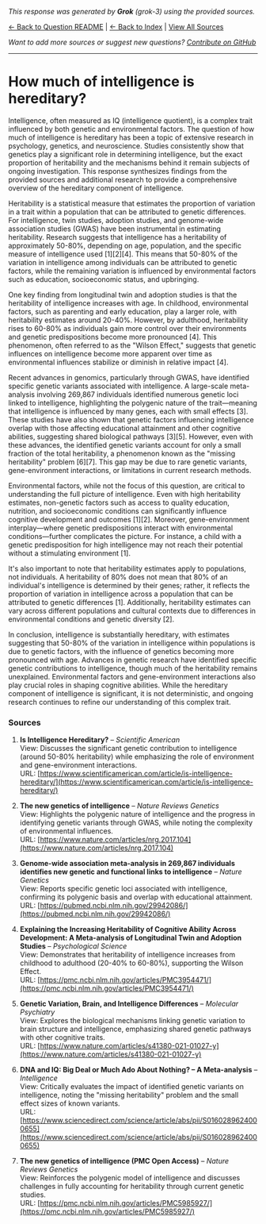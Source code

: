 <!-- 
Generated by: grok
Model: grok-3
Prompt type: sources
Tools enabled: False
Generated at: 2025-06-28T23:39:50.018725
-->

*This response was generated by **Grok** (grok-3) using the provided sources.*

[← Back to Question README](README.md) | [← Back to Index](../README.md) | [View All Sources](../allsources.md)

*Want to add more sources or suggest new questions? [Contribute on GitHub](https://github.com/justinwest/SuggestedSources)*

---

# How much of intelligence is hereditary?

Intelligence, often measured as IQ (intelligence quotient), is a complex trait influenced by both genetic and environmental factors. The question of how much of intelligence is hereditary has been a topic of extensive research in psychology, genetics, and neuroscience. Studies consistently show that genetics play a significant role in determining intelligence, but the exact proportion of heritability and the mechanisms behind it remain subjects of ongoing investigation. This response synthesizes findings from the provided sources and additional research to provide a comprehensive overview of the hereditary component of intelligence.

Heritability is a statistical measure that estimates the proportion of variation in a trait within a population that can be attributed to genetic differences. For intelligence, twin studies, adoption studies, and genome-wide association studies (GWAS) have been instrumental in estimating heritability. Research suggests that intelligence has a heritability of approximately 50-80%, depending on age, population, and the specific measure of intelligence used [1][2][4]. This means that 50-80% of the variation in intelligence among individuals can be attributed to genetic factors, while the remaining variation is influenced by environmental factors such as education, socioeconomic status, and upbringing.

One key finding from longitudinal twin and adoption studies is that the heritability of intelligence increases with age. In childhood, environmental factors, such as parenting and early education, play a larger role, with heritability estimates around 20-40%. However, by adulthood, heritability rises to 60-80% as individuals gain more control over their environments and genetic predispositions become more pronounced [4]. This phenomenon, often referred to as the "Wilson Effect," suggests that genetic influences on intelligence become more apparent over time as environmental influences stabilize or diminish in relative impact [4].

Recent advances in genomics, particularly through GWAS, have identified specific genetic variants associated with intelligence. A large-scale meta-analysis involving 269,867 individuals identified numerous genetic loci linked to intelligence, highlighting the polygenic nature of the trait—meaning that intelligence is influenced by many genes, each with small effects [3]. These studies have also shown that genetic factors influencing intelligence overlap with those affecting educational attainment and other cognitive abilities, suggesting shared biological pathways [3][5]. However, even with these advances, the identified genetic variants account for only a small fraction of the total heritability, a phenomenon known as the "missing heritability" problem [6][7]. This gap may be due to rare genetic variants, gene-environment interactions, or limitations in current research methods.

Environmental factors, while not the focus of this question, are critical to understanding the full picture of intelligence. Even with high heritability estimates, non-genetic factors such as access to quality education, nutrition, and socioeconomic conditions can significantly influence cognitive development and outcomes [1][2]. Moreover, gene-environment interplay—where genetic predispositions interact with environmental conditions—further complicates the picture. For instance, a child with a genetic predisposition for high intelligence may not reach their potential without a stimulating environment [1].

It's also important to note that heritability estimates apply to populations, not individuals. A heritability of 80% does not mean that 80% of an individual's intelligence is determined by their genes; rather, it reflects the proportion of variation in intelligence across a population that can be attributed to genetic differences [1]. Additionally, heritability estimates can vary across different populations and cultural contexts due to differences in environmental conditions and genetic diversity [2].

In conclusion, intelligence is substantially hereditary, with estimates suggesting that 50-80% of the variation in intelligence within populations is due to genetic factors, with the influence of genetics becoming more pronounced with age. Advances in genetic research have identified specific genetic contributions to intelligence, though much of the heritability remains unexplained. Environmental factors and gene-environment interactions also play crucial roles in shaping cognitive abilities. While the hereditary component of intelligence is significant, it is not deterministic, and ongoing research continues to refine our understanding of this complex trait.

### Sources
1. **Is Intelligence Hereditary?** – *Scientific American*  
   View: Discusses the significant genetic contribution to intelligence (around 50-80% heritability) while emphasizing the role of environment and gene-environment interactions.  
   URL: [https://www.scientificamerican.com/article/is-intelligence-hereditary/](https://www.scientificamerican.com/article/is-intelligence-hereditary/)

2. **The new genetics of intelligence** – *Nature Reviews Genetics*  
   View: Highlights the polygenic nature of intelligence and the progress in identifying genetic variants through GWAS, while noting the complexity of environmental influences.  
   URL: [https://www.nature.com/articles/nrg.2017.104](https://www.nature.com/articles/nrg.2017.104)

3. **Genome-wide association meta-analysis in 269,867 individuals identifies new genetic and functional links to intelligence** – *Nature Genetics*  
   View: Reports specific genetic loci associated with intelligence, confirming its polygenic basis and overlap with educational attainment.  
   URL: [https://pubmed.ncbi.nlm.nih.gov/29942086/](https://pubmed.ncbi.nlm.nih.gov/29942086/)

4. **Explaining the Increasing Heritability of Cognitive Ability Across Development: A Meta-analysis of Longitudinal Twin and Adoption Studies** – *Psychological Science*  
   View: Demonstrates that heritability of intelligence increases from childhood to adulthood (20-40% to 60-80%), supporting the Wilson Effect.  
   URL: [https://pmc.ncbi.nlm.nih.gov/articles/PMC3954471/](https://pmc.ncbi.nlm.nih.gov/articles/PMC3954471/)

5. **Genetic Variation, Brain, and Intelligence Differences** – *Molecular Psychiatry*  
   View: Explores the biological mechanisms linking genetic variation to brain structure and intelligence, emphasizing shared genetic pathways with other cognitive traits.  
   URL: [https://www.nature.com/articles/s41380-021-01027-y](https://www.nature.com/articles/s41380-021-01027-y)

6. **DNA and IQ: Big Deal or Much Ado About Nothing? – A Meta-analysis** – *Intelligence*  
   View: Critically evaluates the impact of identified genetic variants on intelligence, noting the "missing heritability" problem and the small effect sizes of known variants.  
   URL: [https://www.sciencedirect.com/science/article/abs/pii/S0160289624000655](https://www.sciencedirect.com/science/article/abs/pii/S0160289624000655)

7. **The new genetics of intelligence (PMC Open Access)** – *Nature Reviews Genetics*  
   View: Reinforces the polygenic model of intelligence and discusses challenges in fully accounting for heritability through current genetic studies.  
   URL: [https://pmc.ncbi.nlm.nih.gov/articles/PMC5985927/](https://pmc.ncbi.nlm.nih.gov/articles/PMC5985927/)